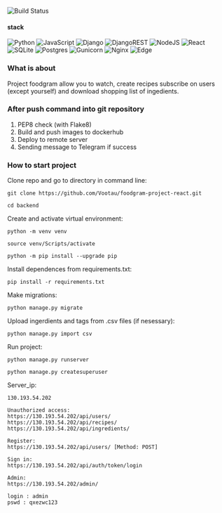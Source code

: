![Build Status](https://github.com/Vootau/foodgram-project-react/actions/workflows/main.yml/badge.svg)

#### stack

![Python](https://img.shields.io/badge/Python-3.7.0-blue?style=for-the-badge&logo=python&logoColor=white)
![JavaScript](https://img.shields.io/badge/javascript-%23323330.svg?style=for-the-badge&logo=javascript&logoColor=%23F7DF1E)
![Django](https://img.shields.io/badge/Django-3.2.15-orange?style=for-the-badge&logo=django&logoColor=white)
![DjangoREST](https://img.shields.io/badge/DJANGO-REST-ff1709?style=for-the-badge&logo=django&logoColor=white&color=ff1709&labelColor=gray)
![NodeJS](https://img.shields.io/badge/node.js-6DA55F?style=for-the-badge&logo=node.js&logoColor=white)
![React](https://img.shields.io/badge/react-%2320232a.svg?style=for-the-badge&logo=react&logoColor=%2361DAFB)
![SQLite](https://img.shields.io/badge/sqlite-%2307405e.svg?style=for-the-badge&logo=sqlite&logoColor=white)
![Postgres](https://img.shields.io/badge/postgres-%23316192.svg?style=for-the-badge&logo=postgresql&logoColor=white)
![Gunicorn](https://img.shields.io/badge/gunicorn-%298729.svg?style=for-the-badge&logo=gunicorn&logoColor=white)
![Nginx](https://img.shields.io/badge/nginx-%23009639.svg?style=for-the-badge&logo=nginx&logoColor=white)
![Edge](https://img.shields.io/badge/Edge-0078D7?style=for-the-badge&logo=Microsoft-edge&logoColor=white)

### What is about

Project foodgram allow you to watch, create recipes
subscribe on users (except yourself)
and download shopping list of ingedients.

### After push command into git repository

1. PEP8 check (with Flake8)
2. Build and push images to dockerhub
3. Deploy to remote server
4. Sending message to Telegram if success

### How to start project

Clone repo and go to directory in command line:

```
git clone https://github.com/Vootau/foodgram-project-react.git
```

```
cd backend
```

Create and activate virtual environment:

```
python -m venv venv
```

```
source venv/Scripts/activate
```

```
python -m pip install --upgrade pip
```

Install dependences from requirements.txt:

```
pip install -r requirements.txt
```

Make migrations:

```
python manage.py migrate
```

Upload ingerdients and tags from .csv files (if nesessary):

```
python manage.py import csv
```

Run project:

```
python manage.py runserver

python manage.py createsuperuser
```

Server_ip:

```
130.193.54.202

Unauthorized access:
https://130.193.54.202/api/users/
https://130.193.54.202/api/recipes/
https://130.193.54.202/api/ingredients/

Register:
https://130.193.54.202/api/users/ [Method: POST]

Sign in:
https://130.193.54.202/api/auth/token/login

Admin:
https://130.193.54.202/admin/

login : admin
pswd : qxezwc123
